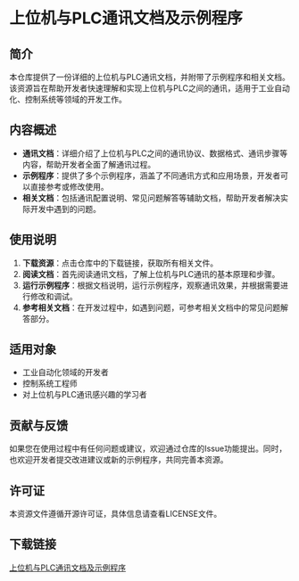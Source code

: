 # 上位机与PLC通讯文档及示例程序

## 简介
本仓库提供了一份详细的上位机与PLC通讯文档，并附带了示例程序和相关文档。该资源旨在帮助开发者快速理解和实现上位机与PLC之间的通讯，适用于工业自动化、控制系统等领域的开发工作。

## 内容概述
- **通讯文档**：详细介绍了上位机与PLC之间的通讯协议、数据格式、通讯步骤等内容，帮助开发者全面了解通讯过程。
- **示例程序**：提供了多个示例程序，涵盖了不同通讯方式和应用场景，开发者可以直接参考或修改使用。
- **相关文档**：包括通讯配置说明、常见问题解答等辅助文档，帮助开发者解决实际开发中遇到的问题。

## 使用说明
1. **下载资源**：点击仓库中的下载链接，获取所有相关文件。
2. **阅读文档**：首先阅读通讯文档，了解上位机与PLC通讯的基本原理和步骤。
3. **运行示例程序**：根据文档说明，运行示例程序，观察通讯效果，并根据需要进行修改和调试。
4. **参考相关文档**：在开发过程中，如遇到问题，可参考相关文档中的常见问题解答部分。

## 适用对象
- 工业自动化领域的开发者
- 控制系统工程师
- 对上位机与PLC通讯感兴趣的学习者

## 贡献与反馈
如果您在使用过程中有任何问题或建议，欢迎通过仓库的Issue功能提出。同时，也欢迎开发者提交改进建议或新的示例程序，共同完善本资源。

## 许可证
本资源文件遵循开源许可证，具体信息请查看LICENSE文件。

## 下载链接

[上位机与PLC通讯文档及示例程序](https://pan.quark.cn/s/0e89eb3bb964)